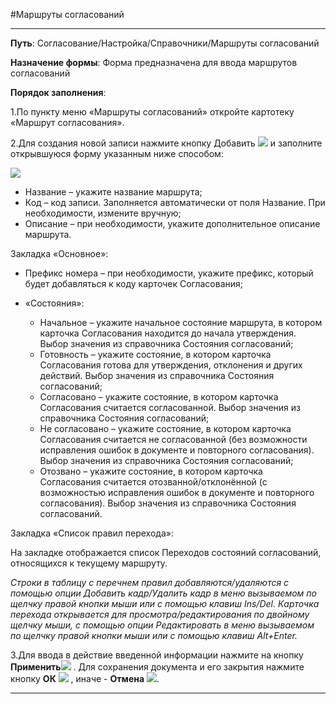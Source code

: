 ﻿#Маршруты согласований

----------

**Путь**: Согласование/Настройка/Справочники/Маршруты согласований

**Назначение формы**: Форма предназначена для ввода маршрутов согласований

**Порядок заполнения**:

1.По пункту меню «Маршруты согласований» откройте картотеку «Маршрут согласования».

2.Для создания новой записи нажмите кнопку  Добавить ![](topic:.AddFiles.Btn_Add.png) и заполните открывшуюся форму указанным ниже способом:
 
![](topic:.AddFiles.Screenshot_2154.jpg)

* Название – укажите название маршрута;
* Код – код записи. Заполняется автоматически от поля Название. При необходимости, измените вручную;
* Описание – при необходимости, укажите дополнительное описание маршрута.

Закладка «Основное»:

* Префикс номера – при необходимости, укажите префикс, который будет добавляться к коду карточек Согласования;

*  «Состояния»:
    * Начальное – укажите начальное состояние маршрута, в котором карточка Согласования находится до начала утверждения. Выбор значения из справочника Состояния согласований;
    * Готовность – укажите состояние, в котором карточка Согласования готова для утверждения, отклонения и других действий.  Выбор значения из справочника Состояния согласований;
    * Согласовано – укажите состояние, в котором карточка Согласования считается согласованной.  Выбор значения из справочника Состояния согласований;
    * Не согласовано – укажите состояние, в котором карточка Согласования считается не согласованной (без возможности исправления ошибок в документе и повторного согласования).  Выбор значения из справочника Состояния согласований;
    * Отозвано – укажите состояние, в котором карточка Согласования считается отозванной/отклонённой (с возможностью исправления ошибок в документе и повторного согласования).  Выбор значения из справочника Состояния согласований.

Закладка «Список правил перехода»:

На закладке отображается список Переходов состояний согласований, относящихся к текущему маршруту.

 *Строки в таблицу с перечнем  правил добавляются/удаляются с помощью опции Добавить кадр/Удалить кадр в меню вызываемом по щелчку правой кнопки мыши или с помощью клавиш Ins/Del.  Карточка перехода открывается для просмотра/редактирования по двойному щелчку мыши, с помощью опции Редактировать  в меню вызываемом по щелчку правой кнопки мыши или с помощью клавиш Alt+Enter.*

3.Для ввода в действие введенной информации нажмите на кнопку **Применить**![](topic:.AddFiles.Btn_OK.png) .
Для сохранения документа и его закрытия нажмите кнопку **ОК**
 ![](topic:.AddFiles.Btn_Post.png) , иначе  -  **Отмена** ![](topic:.AddFiles.BtnCloseCancel.png).


----------



